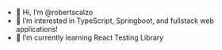 - 👋 Hi, I’m @robertscalzo
- 👀 I’m interested in TypeScript, Springboot, and fullstack web applications!
- 🌱 I’m currently learning React Testing Library

<!---
robertscalzo/robertscalzo is a ✨ special ✨ repository because its `README.md` (this file) appears on your GitHub profile.
You can click the Preview link to take a look at your changes.
--->
